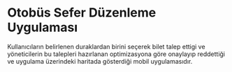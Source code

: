 # Otobüs Sefer Düzenleme Uygulaması
Kullanıcıların belirlenen duraklardan birini seçerek
bilet talep ettigi ve yöneticilerin bu talepleri hazırlanan optimizasyona
göre onaylayıp reddettiği ve uygulama üzerindeki haritada
gösterdiği mobil uygulamasıdır.

